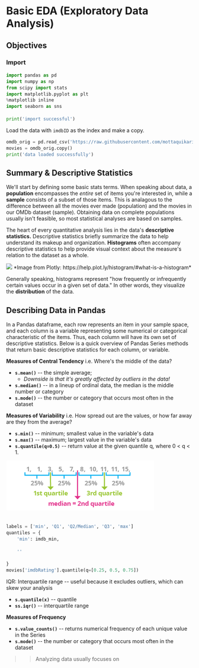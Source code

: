# Basic EDA (Exploratory Data Analysis)

## Objectives



### Import

```python
import pandas as pd
import numpy as np
from scipy import stats
import matplotlib.pyplot as plt
%matplotlib inline
import seaborn as sns

print('import successful')
```

Load the data with `imdbID` as the index and make a copy.

```python
omdb_orig = pd.read_csv('https://raw.githubusercontent.com/mottaquikarim/pycontent/master/content/raw_data/omdb4500_eda.csv', index_col='imdbID')
movies = omdb_orig.copy()
print('data loaded successfully')
```

## Summary & Descriptive Statistics

We'll start by defining some basic stats terms. When speaking about data, a **population** encompasses the *entire* set of items you're interested in, while a **sample** consists of a subset of those items. This is analagous to the difference between all the movies ever made (population) and the movies in our OMDb dataset (sample). Obtaining data on complete populations usually isn't feasible, so most statistical analyses are based on samples.

The heart of every quantitative analysis lies in the data's **descriptive statistics.** Descriptive statistics briefly summarize the data to help understand its makeup and organization. **Histograms** often accompany descriptive statistics to help provide visual context about the measure's relation to the dataset as a whole. 

<img src="https://plot.ly/static/img/literacy/fig5.gif" style="margin: 0 auto;"/>
*Image from Plotly: https://help.plot.ly/histogram/#what-is-a-histogram*

Generally speaking, histograms represent "how frequently or infrequently certain values occur in a given set of data." In other words, they visualize the **distribution** of the data.

## Describing Data in Pandas

In a Pandas dataframe, each row represents an item in your sample space, and each column is a variable representing some numerical or categorical characteristic of the items. Thus, each column will have its own set of descriptive statistics. Below is a quick overview of Pandas Series methods that return basic descriptive statistics for each column, or variable.

**Measures of Central Tendency** i.e. Where's the middle of the data?

* **`s.mean()`** -- the simple average; 
    * *Downside is that it's greatly affected by outliers in the data!*
* **`s.median()`** -- in a lineup of ordinal data, the median is the middle number or category
* **`s.mode()`** -- the number or category that occurs most often in the dataset

**Measures of Variability** i.e. How spread out are the values, or how far away are they from the average?

* **`s.min()`** -- minimum; smallest value in the variable's data
* **`s.max()`** -- maximum; largest value in the variable's data
* **`s.quantile(q=0.5)`** -- return value at the given quantile q, where 0 < q < 1.

<img src="../images/quartiles.png" style="margin: 0 auto;"/>

```python

labels = ['min', 'Q1', 'Q2/Median', 'Q3', 'max']
quantiles = {
    'min': imdb_min,

    '' 
    
}
movies['imdbRating'].quantile(q=[0.25, 0.5, 0.75])

```


IQR: Interquartile range
    -- useful because it excludes outliers, which can skew your analysis



* **`s.quantile(x)`** -- quantile
* **`ss.iqr()`** -- interquartile range

**Measures of Frequency**

* **`s.value_counts()`** -- returns numerical frequency of each unique value in the Series
* **`s.mode()`** -- the number or category that occurs most often in the dataset



>>Analyzing data usually focuses on 